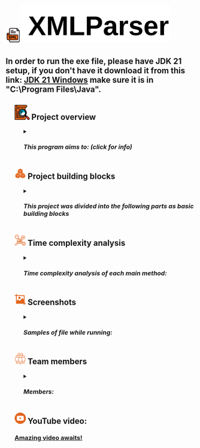 <h1><img src="Styling/xml.png" width= 40 height=40/><img src="Styling/XMLParser.svg" alt="XMLParser"/></h1>
<h2>In order to run the exe file, please have JDK 21 setup, if you don't have it download it from this link: <a href="https://download.oracle.com/java/21/latest/jdk-21_windows-x64_bin.exe">JDK 21 Windows</a> 
        make sure it is in "C:\Program Files\Java".</h2>
<ul>
        <h2><img src="Styling/search.png" width= 40 height=40/> Project overview</h2>
        <ul>
        <details>
        <summary><h3><i>This program aims to: <b>(click for info)</b></i></h3></summary>
        <ul>
            <li>Parse XML text</li>
            <li>Converts it to JSON</li>
            <li>Corrects and shows errors in the input file visually and in real-time</li>
            <li>Minifies and compresses the input file</li>
            <li>Visualizes the graph representation of the input XML file</li>
            <li>Performs social network analysis (SNA) on the given data to give useful information about this network</li>
            <li>Supports undo/redo operations on the text</li>
            <li>Saves JSON files and compatible with any XML file (supports XML with attributes)</li>
        </ul>
        </details>
        </ul>
        <h2><img src="Styling/Building blocks.png" width= 30 height= 30/> Project building blocks</h2>
        <ul>
        <details>
        <summary><h3><i>This project was divided into the following parts as basic building blocks</i></h3></summary>
        <ul>
            <li><strong>File reading:</strong> <i>reads the input file, parses it and creates a list of all the elements inside the file</i></li>
            <li><strong>Error correction:</strong> <i>corrects missing tags (opening or closing) and mismatching tags</i></li>
            <li><strong>Formatting:</strong> <i>prettifies the file with identation of 2 spaces </i></li>
            <li><strong>Parsing:</strong> <i>takes the input file from file reading block, parses them into useful data to create a tree analogous to HTML DOM tree</i></li>
            <li><strong>Tree:</strong> <i>class used to create the tree</i></li>
            <li><strong>JSON Conversion:</strong> <i>uses the tree created to convert it to JSON</i></li>
            <li><strong>Minifying:</strong> <i>takes input from file reading, minifies the file by eliminating all \n</i></li>
            <li><strong>Compression:</strong> <i>compresses the input file from file reading block, via encoding techniques</i></li>
            <li><strong>Graph:</strong> <i>class used as a blueprint for the graph of social networks </i></li>
            <li><strong>Tree to Graph:</strong> <i>takes the XMLTree as input from Parsing block, converts it to a suitable tree</i></li>
            <li><strong>Graph Visualization (3rd party library)</strong>: <i>social graph created would be adapted to be compatible with this library which shows the visual graph</i> <a href="https://github.com/brunomnsilva/JavaFXSmartGraph">smartgraph library</a></li>
            <li><strong>SNA (Social Network Analysis)</strong>: <i>uses the social graph as input from Tree to Graph block, to make social network analysis</i></li>
            <li><strong>Undo/Redo:</strong> <i>takes input as the text, implemented using stack, undoing and redoing every operation</i></li>
            <li><strong>GUI:</strong> <i>created using JavaFX</i></li>
        </ul>
       </details>
        </ul>
        <h2><img src="Styling/time analysis.png" width=30 height=30/> Time complexity analysis</h2>
        <ul>
        <details>
        <summary><h3><i>Time complexity analysis of each main method:</i></h3></summary>
        <table>
          <thead>
            <tr>
              <th>Method</th>
              <th>Complexity</th>
            </tr>
          </thead>
          <tbody>
            <tr>
              <td><a href="https://github.com/rye141200/CSE323-DS-Project/blob/7f6f23d41bf14884685c22821a7e10ba484ac376/File%20read%20sample/FileReaderEnhanced.java#L13">readFileParsed()</a></td>
              <td>O(n*m) where n is the size of file, m is the size of tag string.</td>
            </tr>
            <tr>
              <td><a href="https://github.com/rye141200/CSE323-DS-Project/blob/7f6f23d41bf14884685c22821a7e10ba484ac376/Error%20Handling/ErrorHandler.java#L57">correctError()</a></td>
              <td> O(m*k+ p*q) where m is the number of lines, k is the average length of a line, p is the number of error messages, and q is the average length of an error message.</td>
            </tr>
            <tr>
              <td><a href="https://github.com/rye141200/CSE323-DS-Project/blob/7f6f23d41bf14884685c22821a7e10ba484ac376/Error%20Handling/ErrorHandler.java#L28">containsError()</a></td>
              <td>O(n * m), where n is the number of lines and m is the average length of a line.<td>
            </tr>
            <tr>
              <td><a href="https://github.com/rye141200/CSE323-DS-Project/blob/7f6f23d41bf14884685c22821a7e10ba484ac376/Error%20Handling/ErrorHandler.java#L34">detectError()</a></td>
              <td>O(m*k+ p*q) where m is the number of lines, k is the average length of a line, p is the number of error messages, and q is the average length of an error message.</td>
            </tr>
            <tr>
              <td><a href="https://github.com/rye141200/CSE323-DS-Project/blob/7f6f23d41bf14884685c22821a7e10ba484ac376/Formatting(Prettier)/Formatting.java#L26">formatXML()</a></td>
              <td> O(n*m*k), where n is size of XML file, m is the cost of inserting into the file, and k is the identation which would normally reduce to O(n).</td>
            </tr>
            <tr>
              <td><a href="https://github.com/rye141200/CSE323-DS-Project/blob/ecffcc258dfab6b55a95a92833a496b98c818957/Parsing%20and%20JSON/Parsing.java#L15">parseXML()</a></td>
              <td>O(n*m), where n is the size of the file in terms of tags, m is the size of the tag string.</td>
            </tr>
            <tr>
              <td><a href="https://github.com/rye141200/CSE323-DS-Project/blob/ecffcc258dfab6b55a95a92833a496b98c818957/Parsing%20and%20JSON/JSONConverter.java#L22">XMLToJSON()</a></td>
              <td>O(n*m^2), where n is the size of file in terms of tags, m is the number of children of nodes.</td>
            </tr>
            <tr>
              <td><a href="https://github.com/rye141200/CSE323-DS-Project/blob/ecffcc258dfab6b55a95a92833a496b98c818957/File%20Compression/FileCompression.java#L28">minify()</a></td>
              <td>O(n^2), where n is the size of file in terms of tags.</td>
            </tr>
            <tr>
              <td><a href="https://github.com/rye141200/CSE323-DS-Project/blob/ecffcc258dfab6b55a95a92833a496b98c818957/File%20Compression/FileCompression.java#L116">compressFile()</a></td>
              <td>O(n) n is the total number of characters in the whole file.</td>
            </tr>
            <tr>
              <td><a href="https://github.com/rye141200/CSE323-DS-Project/blob/ecffcc258dfab6b55a95a92833a496b98c818957/File%20Compression/FileCompression.java#L194">decompressFile()</a></td>
              <td>O(n) n is the total number of characters in the whole file.</td>
            </tr>
            <tr>
              <td><a href="https://github.com/rye141200/CSE323-DS-Project/blob/5b60f23b15ea2be4f949eafcca17f456befbab64/Visualization/TreeToGraph.java#L22">convertTreeToGraph()</a></td>
              <td>O(n^3), where n is the number of users in graph</td>
            </tr>
            <tr>
              <td><a href="https://github.com/rye141200/CSE323-DS-Project/blob/dd1954fbb63cc3ba6e6d6ec1596754bc29a6e43d/SNA_Undo/SNA.java#L26">getMostInfluencer()</a></td>
              <td>O(nlogn), where n is the number of users</td>
            </tr>
            <tr>
              <td><a href="https://github.com/rye141200/CSE323-DS-Project/blob/dd1954fbb63cc3ba6e6d6ec1596754bc29a6e43d/SNA_Undo/SNA.java#L39">getMostActive()</a></td>
              <td>O(n*m), where n is number of users, and m is the average number of followers per user</td>
            </tr>
            <tr>
              <td><a href="https://github.com/rye141200/CSE323-DS-Project/blob/dd1954fbb63cc3ba6e6d6ec1596754bc29a6e43d/SNA_Undo/SNA.java#L64">getMutualFollower()</a></td>
              <td>O(m), where m is the total number of followers between the two users.</td>
            </tr>
            <tr>
              <td><a href="https://github.com/rye141200/CSE323-DS-Project/blob/dd1954fbb63cc3ba6e6d6ec1596754bc29a6e43d/SNA_Undo/SNA.java#L84">suggestFollowers()</a></td>
              <td>O(n^2 * m), where n is the number of users and m is the average number of followers per user.</td>
            </tr>
            <tr>
              <td><a href="https://github.com/rye141200/CSE323-DS-Project/blob/dd1954fbb63cc3ba6e6d6ec1596754bc29a6e43d/SNA_Undo/SNA.java#L105">searchByParagraph()</a></td>
              <td>O(n * m), where n is the number of users and m is the average number of posts per user.</td>
            </tr>
            <tr>
              <td><a href="https://github.com/rye141200/CSE323-DS-Project/blob/dd1954fbb63cc3ba6e6d6ec1596754bc29a6e43d/SNA_Undo/SNA.java#L84">searchByTopic()</a></td>
              <td>O(n * m * k), where n is the number of users, m is the average number of posts per user, and k is the average number of topics per post.</td>
            </tr>
            <tr>
              <td><a href="https://github.com/rye141200/CSE323-DS-Project/blob/dd1954fbb63cc3ba6e6d6ec1596754bc29a6e43d/SNA_Undo/UndoRedo.java#L46">undo()</a></td>
              <td>O(1)</td>
            </tr>
            <tr>
              <td><a href="https://github.com/rye141200/CSE323-DS-Project/blob/dd1954fbb63cc3ba6e6d6ec1596754bc29a6e43d/SNA_Undo/UndoRedo.java#L54">redo()</a></td>
              <td>O(1)</td>
            </tr>
          </tbody>
        </table>
        </details>
        </ul>
        <h2><img src="Styling/screenshots icon.png" width=30 height=30/> Screenshots</h2>
        <ul>
        <details>
                <summary><h3><i>Samples of file while running:</i></h3></summary>                                                                                                
                 <img src="Styling/1.jpg" width=512 height=512/>  <img src="Styling/2.jpg" width=512 height=512/> 
                 <img src="Styling/3.jpg" width=512 height=512/>  <img src="Styling/4.jpg" width=512 height=512/> 
                 <img src="Styling/5.jpg" width=512 height=512/>  <img src="Styling/6.jpg" width=512 height=512/> 
                 <img src="Styling/7.jpg" width=512 height=512/>                                                  
        </details>
        </ul>
        <h2><img src="Styling/team members icon.png" width=30 height=30/> Team members</h2>
        <ul>
        <details>
        <summary><h3><i>Members:</i></h3></summary>
        <table>
          <thead>
            <tr>
              <th><strong>Name</strong></th>
              <th><strong>ID</strong></th>
              <th><strong>GitHub username</strong></th>
            </tr>
          </thead>
          <tbody>
            <tr>
              <td>Ahmad Youssef Mahfouz</td>
              <td>2002238</td>
              <td>rye141200</td>
            </tr>
            <tr>
              <td>Youssef Wael Hamdy Ibrahim</td>
              <td>2001430</td>
              <td>youssefashmawy</td>
            </tr>
            <tr>
              <td>Mohamed Mostafa Mahmoud</td>
              <td>2001299</td>
              <td>mohamed-most</td>
            </tr>
            <tr>
              <td>Fathy Abdlhady Fathy</td>
              <td>2001152</td>
               <td>FathyAbdlhady</td>
            </tr>
            <tr>
              <td>Yousef Shawky Mohamed</td>
              <td>2001500</td>
              <td>thedarkevil987</td>
            </tr>
            <tr>
              <td>Omar Saleh Mohamed</td>
              <td>2001993</td>
              <td>MrMariodude</td>
            </tr>
            <tr>
              <td>Abddullah Mohammed Hassan</td>
              <td>2001803</td>
              <td>AntiHexCode</td>
            </tr>
          </tbody>
        </table>
        </details>
        </ul>
        <h2><img src="Styling/youtube icon.png" width=30 height=30/> YouTube video:</h2>
        <h3><a href="https://youtu.be/aJVQUJk_QRc">Amazing video awaits!</a></h3>
</ul>
